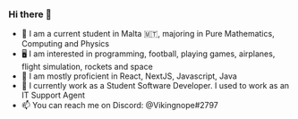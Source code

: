 ### Hi there 👋

- 👋 I am a current student in Malta 🇲🇹, majoring in Pure Mathematics, Computing and Physics
- 🖥️ I am interested in programming, football, playing games, airplanes, flight simulation, rockets and space
- 🌱 I am mostly proficient in React, NextJS, Javascript, Java
- 🔭 I currently work as a Student Software Developer. I used to work as an IT Support Agent
- 📫 You can reach me on Discord: @Vikingnope#2797
